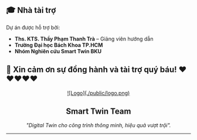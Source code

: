 ## 🎓 Nhà tài trợ

Dự án được hỗ trợ bởi:

- **Ths. KTS. Thầy Phạm Thanh Trà** – Giảng viên hướng dẫn
- **Trường Đại học Bách Khoa TP.HCM**
- **Nhóm Nghiên cứu Smart Twin BKU**

🙏 Xin cảm ơn sự đồng hành và tài trợ quý báu! ❤️❤️❤️❤️❤️
---
<p align="center">
  <!-- Dùng Markdown để hiển thị logo -->
  <a href="#">
    ![Logo](./public/logo.png)
  </a>
</p>

<h2 align="center">Smart Twin Team</h2>

<p align="center"><em>
  "Digital Twin cho công trình thông minh, hiệu quả vượt trội".
</em></p>

---
